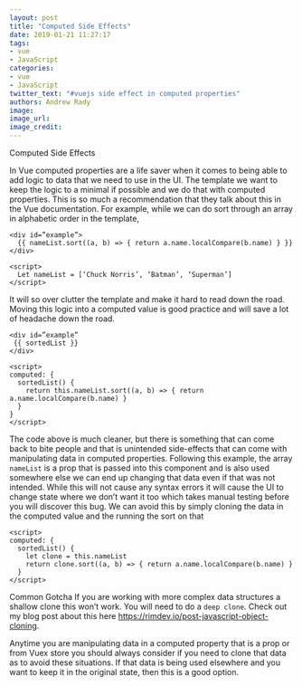 ```yaml
---
layout: post
title: "Computed Side Effects"
date: 2019-01-21 11:27:17
tags:
- vue
- JavaScript
categories:
- vue
- JavaScript
twitter_text: "#vuejs side effect in computed properties"
authors: Andrew Rady
image:
image_url:
image_credit:
---
```


Computed Side Effects

In Vue computed properties are a life saver when it comes to being able to add logic to data that we need to use in the UI. The template we want to keep the logic to a minimal if possible and we do that with computed properties. This is so much a recommendation that they talk about this in the Vue documentation. For example, while we can do sort through an array in alphabetic order in the template,
```
<div id=”example”>
  {{ nameList.sort((a, b) => { return a.name.localCompare(b.name) } }}
</div>

<script>
  Let nameList = [‘Chuck Norris’, ‘Batman’, ‘Superman’]
</script>
```
It will so over clutter the template and make it hard to read down the road. Moving this logic into a computed value is good practice and will save a lot of headache down the road.
```
<div id=”example”
 {{ sortedList }}
</div>

<script>
computed: {
  sortedList() {
    return this.nameList.sort((a, b) => { return a.name.localCompare(b.name) }
  }
}
</script>
```

The code above is much cleaner, but there is something that can come back to bite people and that is unintended side-effects that can come with manipulating data in computed properties. Following this example, the array `nameList` is a prop that is passed into this component and is also used somewhere else we can end up changing that data even if that was not intended. While this will not cause any syntax errors it will cause the UI to change state where we don’t want it too which takes manual testing before you will discover this bug. We can avoid this by simply cloning the data in the computed value and the running the sort on that

```
<script>
computed: {
  sortedList() {
    let clone = this.nameList
    return clone.sort((a, b) => { return a.name.localCompare(b.name) }
  }
</script>
```

Common Gotcha
If you are working with more complex data structures a shallow clone this won’t work. You will need to do a `deep clone`. Check out my blog post about this here https://rimdev.io/post-javascript-object-cloning. 

Anytime you are manipulating data in a computed property that is a prop or from Vuex store you should always consider if you need to clone that data as to avoid these situations. If that data is being used elsewhere and you want to keep it in the original state, then this is a good option. 
